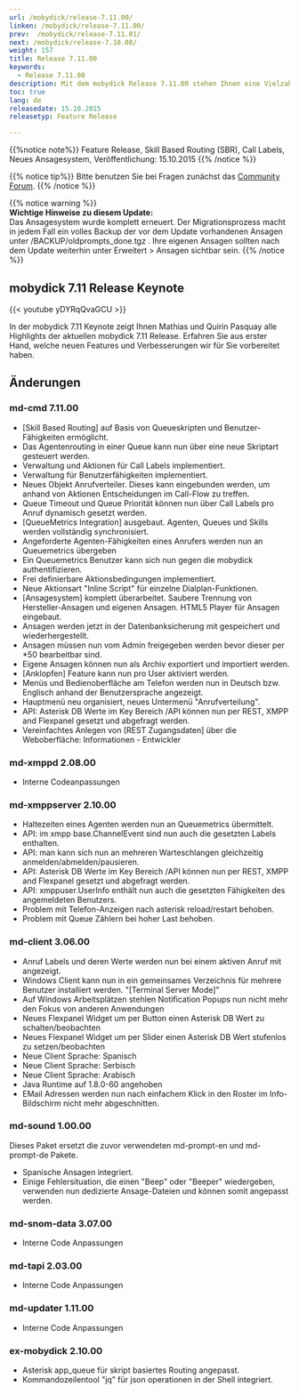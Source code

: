 ```yaml
---
url: /mobydick/release-7.11.00/
linken: /mobydick/release-7.11.00/
prev:  /mobydick/release-7.11.01/
next: /mobydick/release-7.10.08/
weight: 157
title: Release 7.11.00
keywords:
  - Release 7.11.00
description: Mit dem mobydick Release 7.11.00 stehen Ihnen eine Vielzahl an neuen Funtionen zur Verfügung.
toc: true
lang: de
releasedate: 15.10.2015
releasetyp: Feature Release

---
```


{{%notice note%}}
Feature Release, Skill Based Routing (SBR), Call Labels, Neues Ansagesystem, Veröffentlichung: 15.10.2015
{{% /notice %}}

{{% notice tip%}}
Bitte benutzen Sie bei Fragen zunächst das [Community Forum](http://community.pascom.net/forum.php "Zu unserem Forum").
{{% /notice %}}

{{% notice warning %}}  
**Wichtige Hinweise zu diesem Update:**<br/>
Das Ansagesystem wurde komplett erneuert. Der Migrationsprozess macht in jedem Fall ein volles Backup der vor dem Update vorhandenen Ansagen unter /BACKUP/oldprompts_done.tgz . Ihre eigenen Ansagen sollten nach dem Update weiterhin unter Erweitert > Ansagen sichtbar sein.
{{% /notice %}}


## mobydick 7.11 Release Keynote
{{< youtube yDYRqQvaGCU >}}

In der mobydick 7.11 Keynote zeigt Ihnen Mathias und Quirin Pasquay alle Highlights der aktuellen mobydick 7.11 Release. Erfahren Sie aus erster Hand, welche neuen Features und Verbesserungen wir für Sie vorbereitet haben.


## Änderungen

### md-cmd 7.11.00

*   [Skill Based Routing] auf Basis von Queueskripten und Benutzer-Fähigkeiten ermöglicht.
*   Das Agentenrouting in einer Queue kann nun über eine neue Skriptart gesteuert werden.
*   Verwaltung und Aktionen für Call Labels implementiert.
*   Verwaltung für Benutzerfähigkeiten implementiert.
*   Neues Objekt Anrufverteiler. Dieses kann eingebunden werden, um anhand von Aktionen Entscheidungen im Call-Flow zu treffen.
*   Queue Timeout und Queue Priorität können nun über Call Labels pro Anruf dynamisch gesetzt werden.
*   [QueueMetrics Integration] ausgebaut. Agenten, Queues und Skills werden vollständig synchronisiert.
*   Angeforderte Agenten-Fähigkeiten eines Anrufers werden nun an Queuemetrics übergeben
*   Ein Queuemetrics Benutzer kann sich nun gegen die mobydick authentifizieren.
*   Frei definierbare Aktionsbedingungen implementiert.
*   Neue Aktionsart "Inline Script" für einzelne Dialplan-Funktionen.
*   [Ansagesystem] komplett überarbeitet. Saubere Trennung von Hersteller-Ansagen und eigenen Ansagen. HTML5 Player für Ansagen eingebaut.
*   Ansagen werden jetzt in der Datenbanksicherung mit gespeichert und wiederhergestellt.
*   Ansagen müssen nun vom Admin freigegeben werden bevor dieser per *50 bearbeitbar sind.
*   Eigene Ansagen können nun als Archiv exportiert und importiert werden.
*   [Anklopfen] Feature kann nun pro User aktiviert werden.
*   Menüs und Bedienoberfläche am Telefon werden nun in Deutsch bzw. Englisch anhand der Benutzersprache angezeigt.
*   Hauptmenü neu organisiert, neues Untermenü "Anrufverteilung".
*   API: Asterisk DB Werte im Key Bereich /API können nun per REST, XMPP and Flexpanel gesetzt und abgefragt werden.
*   Vereinfachtes Anlegen von [REST Zugangsdaten] über die Weboberfläche: Informationen - Entwickler

### md-xmppd 2.08.00

*   Interne Codeanpassungen

### md-xmppserver 2.10.00

*   Haltezeiten eines Agenten werden nun an Queuemetrics übermittelt.
*   API: im xmpp base.ChannelEvent sind nun auch die gesetzten Labels enthalten.
*   API: man kann sich nun an mehreren Warteschlangen gleichzeitig anmelden/abmelden/pausieren.
*   API: Asterisk DB Werte im Key Bereich /API können nun per REST, XMPP and Flexpanel gesetzt und abgefragt werden.
*   API: xmppuser.UserInfo enthält nun auch die gesetzten Fähigkeiten des angemeldeten Benutzers.
*   Problem mit Telefon-Anzeigen nach asterisk reload/restart behoben.
*   Problem mit Queue Zählern bei hoher Last behoben.

### md-client 3.06.00

*   Anruf Labels und deren Werte werden nun bei einem aktiven Anruf mit angezeigt.
*   Windows Client kann nun in ein gemeinsames Verzeichnis für mehrere Benutzer installiert werden. "[Terminal Server Mode]"
*   Auf Windows Arbeitsplätzen stehlen Notification Popups nun nicht mehr den Fokus von anderen Anwendungen
*   Neues Flexpanel Widget um per Button einen Asterisk DB Wert zu schalten/beobachten
*   Neues Flexpanel Widget um per Slider einen Asterisk DB Wert stufenlos zu setzen/beobachten
*   Neue Client Sprache: Spanisch
*   Neue Client Sprache: Serbisch
*   Neue Client Sprache: Arabisch
*   Java Runtime auf 1.8.0-60 angehoben
*   EMail Adressen werden nun nach einfachem Klick in den Roster im Info-Bildschirm nicht mehr abgeschnitten.

### md-sound 1.00.00

Dieses Paket ersetzt die zuvor verwendeten md-prompt-en und md-prompt-de Pakete.

*   Spanische Ansagen integriert.
*   Einige Fehlersituation, die einen "Beep" oder "Beeper" wiedergeben, verwenden nun dedizierte Ansage-Dateien und können somit angepasst werden.

### md-snom-data 3.07.00

*   Interne Code Anpassungen

### md-tapi 2.03.00

*   Interne Code Anpassungen

### md-updater 1.11.00

*   Interne Code Anpassungen

### ex-mobydick 2.10.00

*   Asterisk app_queue für skript basiertes Routing angepasst.
*   Kommandozeilentool "jq" für json operationen in der Shell integriert.
